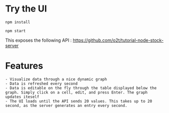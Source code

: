 # Try the UI

    npm install

    npm start

This exposes the following API : https://github.com/o2t/tutorial-node-stock-server

# Features 

    - Visualize data through a nice dynamic graph
    - Data is refreshed every second
    - Data is editable on the fly through the table displayed below the graph. Simply click on a cell, edit, and press Enter. The graph updates iteself
    - The UI loads until the API sends 20 values. This takes up to 20 second, as the server generates an entry every second.

